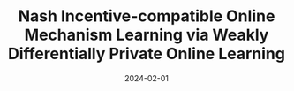 ---
title: 'Nash Incentive-compatible Online Mechanism Learning via Weakly Differentially Private Online Learning'
excerpt: '**Joon Suk Huh**, Kirthevasan Kandasamy, *Under review*, 2024.'
collection: publications
date: 2024-02-01
---
